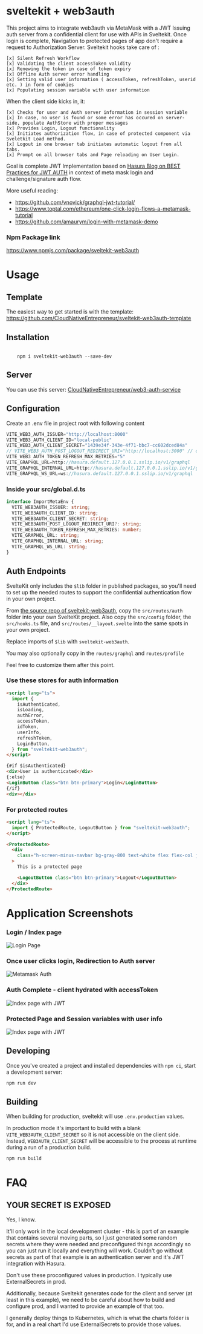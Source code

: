# sveltekit + web3auth

This project aims to integrate web3auth via MetaMask with a JWT Issuing auth server from a confidential client for use with APIs in Sveltekit. Once login is complete, Navigation to protected pages of app don't require a request to Authorization Server. Sveltekit hooks take care of :

    [x] Silent Refresh Workflow
    [x] Validating the client accessToken validity
    [x] Renewing the token in case of token expiry
    [x] Offline Auth server error handling
    [x] Setting valid user information ( accessToken, refreshToken, userid etc. ) in form of cookies
    [x] Populating session variable with user information

When the client side kicks in, it:

    [x] Checks for user and Auth server information in session variable
    [x] In case, no user is found or some error has occured on server-side, populate AuthStore with proper messages
    [x] Provides Login, Logout functionality
    [x] Initiates authorization flow, in case of protected component via Sveletkit Load method.
    [x] Logout in one browser tab initiates automatic logout from all tabs.
    [x] Prompt on all browser tabs and Page reloading on User Login.

Goal is complete JWT Implementation based on [Hasura Blog on BEST Practices for JWT AUTH](https://hasura.io/blog/best-practices-of-using-jwt-with-graphql/) in context of meta mask login and challenge/signature auth flow.

More useful reading:

- https://github.com/vnovick/graphql-jwt-tutorial/
- https://www.toptal.com/ethereum/one-click-login-flows-a-metamask-tutorial
- https://github.com/amaurym/login-with-metamask-demo

### Npm Package link

https://www.npmjs.com/package/sveltekit-web3auth

# Usage

## Template

The easiest way to get started is with the template: https://github.com/CloudNativeEntrepreneur/sveltekit-web3auth-template

## Installation

<code>
    npm i sveltekit-web3auth --save-dev
</code>

## Server

You can use this server: [CloudNativeEntrepreneur/web3-auth-service](https://github.com/CloudNativeEntrepreneur/web3-auth-service)

## Configuration

Create an .env file in project root with following content

```ts
VITE_WEB3_AUTH_ISSUER="http://localhost:8000"
VITE_WEB3_AUTH_CLIENT_ID="local-public"
VITE_WEB3_AUTH_CLIENT_SECRET="1439e34f-343e-4f71-bbc7-cc602dced84a"
// VITE_WEB3_AUTH_POST_LOGOUT_REDIRECT_URI="http://localhost:3000" // optional, just set to enable
VITE_WEB3_AUTH_TOKEN_REFRESH_MAX_RETRIES="5"
VITE_GRAPHQL_URL=http://hasura.default.127.0.0.1.sslip.io/v1/graphql
VITE_GRAPHQL_INTERNAL_URL=http://hasura.default.127.0.0.1.sslip.io/v1/graphql
VITE_GRAPHQL_WS_URL=ws://hasura.default.127.0.0.1.sslip.io/v1/graphql
```

### Inside your src/global.d.ts

```ts
interface ImportMetaEnv {
  VITE_WEB3AUTH_ISSUER: string;
  VITE_WEB3AUTH_CLIENT_ID: string;
  VITE_WEB3AUTH_CLIENT_SECRET: string;
  VITE_WEB3AUTH_POST_LOGOUT_REDIRECT_URI?: string;
  VITE_WEB3AUTH_TOKEN_REFRESH_MAX_RETRIES: number;
  VITE_GRAPHQL_URL: string;
  VITE_GRAPHQL_INTERNAL_URL: string;
  VITE_GRAPHQL_WS_URL: string;
}
```

## Auth Endpoints

SvelteKit only includes the `$lib` folder in published packages, so you'll need to set up the needed routes to support the confidential authentication flow in your own project.

From [the source repo of sveltekit-web3auth](https://github.com/CloudNativeEntrepreneur/sveltekit-web3auth), copy the `src/routes/auth` folder into your own SvelteKit project. Also copy the `src/config` folder, the `src/hooks.ts` file, and `src/routes/__layout.svelte` into the same spots in your own project.

Replace imports of `$lib` with `sveltekit-web3auth`.

You may also optionally copy in the `routes/graphql` and `routes/profile`

Feel free to customize them after this point.

### Use these stores for auth information

```html
<script lang="ts">
  import {
    isAuthenticated,
    isLoading,
    authError,
    accessToken,
    idToken,
    userInfo,
    refreshToken,
    LoginButton,
  } from "sveltekit-web3auth";
</script>

{#if $isAuthenticated}
<div>User is authenticated</div>
{:else}
<LoginButton class="btn btn-primary">Login</LoginButton>
{/if}
<div></div>
```

### For protected routes

```html
<script lang="ts">
  import { ProtectedRoute, LogoutButton } from "sveltekit-web3auth";
</script>

<ProtectedRoute>
  <div
    class="h-screen-minus-navbar bg-gray-800 text-white flex flex-col justify-center items-center w-full"
  >
    This is a protected page

    <LogoutButton class="btn btn-primary">Logout</LogoutButton>
  </div>
</ProtectedRoute>
```

# Application Screenshots

### Login / Index page

![Login Page](https://github.com/CloudNativeEntrepreneur/sveltekit-web3auth/blob/main/docs/web3auth/1.png?raw=true)

### Once user clicks login, Redirection to Auth server

![Metamask Auth](https://github.com/CloudNativeEntrepreneur/sveltekit-web3auth/blob/main/docs/web3auth/2.png?raw=true)

### Auth Complete - client hydrated with accessToken

![Index page with JWT](https://github.com/CloudNativeEntrepreneur/sveltekit-web3auth/blob/main/docs/web3auth/3.png?raw=true)

### Protected Page and Session variables with user info

![Index page with JWT](https://github.com/CloudNativeEntrepreneur/sveltekit-web3auth/blob/main/docs/web3auth/4.png?raw=true)

## Developing

Once you've created a project and installed dependencies with `npm ci`, start a development server:

```bash
npm run dev
```

## Building

When building for production, sveltekit will use `.env.production` values.

In production mode it's important to build with a blank `VITE_WEB3AUTH_CLIENT_SECRET` so it is not accessible on the client side. Instead, `WEB3AUTH_CLIENT_SECRET` will be accessible to the process at runtime during a run of a production build.

```bash
npm run build
```

# FAQ

## YOUR SECRET IS EXPOSED

Yes, I know.

It'll only work in the local development cluster - this is part of an example that contains several moving parts, so I just generated some random secrets where they were needed and preconfigured things accordingly so you can just run it locally and everything will work. Couldn't go without secrets as part of that example is an authentication server and it's JWT integration with Hasura.

Don't use these proconfigured values in production. I typically use ExternalSecrets in prod.

Additionally, because Sveltekit generates code for the client and server (at least in this example), we need to be careful about how to build and configure prod, and I wanted to provide an example of that too.

I generally deploy things to Kubernetes, which is what the charts folder is for, and in a real chart I'd use ExternalSecrets to provide those values.
